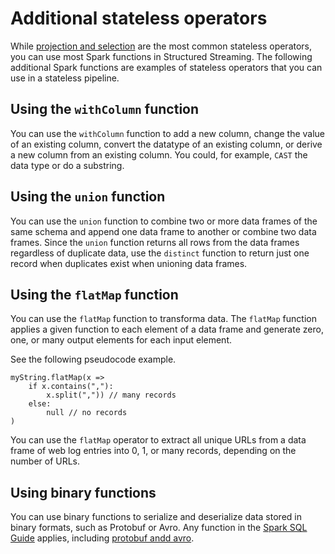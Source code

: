 # Additional stateless operators

While [projection and selection](projection_selection.md) are the most common stateless operators, you can use most Spark functions in Structured Streaming. The following additional Spark functions are examples of stateless operators that you can use in a stateless pipeline.

## Using the `withColumn` function

You can use the `withColumn` function to add a new column, change the value of an existing column, convert the datatype of an existing column, or derive a new column from an existing column. You could, for example, `CAST` the data type or do a substring.

<!--TODO(neil) - example -->

## Using the `union` function

You can use the `union` function to combine two or more data frames of the same schema and append one data frame to another or combine two data frames. Since the `union` function returns all rows from the data frames regardless of duplicate data, use the `distinct` function to return just one record when duplicates exist when unioning data frames.

## Using the `flatMap` function

You can use the `flatMap` function to transforma data. The `flatMap` function applies a given function to each element of a data frame and generate zero, one, or many output elements for each input element.

See the following pseudocode example.

```
myString.flatMap(x =>
    if x.contains(","):
        x.split(",")) // many records
    else:
        null // no records
)
```

You can use the `flatMap` operator to extract all unique URLs from a data frame of web log entries into 0, 1, or many records, depending on the number of URLs. 

## Using binary functions

You can use binary functions to serialize and deserialize data stored in binary formats, such as Protobuf or Avro. Any function in the [Spark SQL Guide](https://spark.apache.org/docs/latest/sql-programming-guide.html) applies, including [protobuf andd avro](../binary_formats.md).

